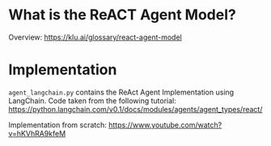 # What is the ReACT Agent Model?

Overview: https://klu.ai/glossary/react-agent-model


# Implementation

`agent_langchain.py` contains the ReAct Agent Implementation using LangChain. Code taken from the following tutorial: https://python.langchain.com/v0.1/docs/modules/agents/agent_types/react/

Implementation from scratch: https://www.youtube.com/watch?v=hKVhRA9kfeM


